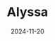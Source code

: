 ---
title: "Alyssa"
date: 2024-11-20
draft: false
layout: "photo-series"
cover_image: "https://photos.jmkettle.com/portraits/alyssa/01.webp"
series_images:
  - "https://photos.jmkettle.com/portraits/alyssa/01.webp"
  - "https://photos.jmkettle.com/portraits/alyssa/02.webp"
  - "https://photos.jmkettle.com/portraits/alyssa/03.webp"
  - "https://photos.jmkettle.com/portraits/alyssa/04.webp"
  - "https://photos.jmkettle.com/portraits/alyssa/05.webp"
series_cloudflare_ids:
  - "e8dc66ba-7a49-4d97-dc33-e8e742b44200"
  - "b85a0b21-b80d-4e08-c411-2fec697a9c00"
  - "ce757ee1-154d-4d24-8efd-0286d6d45500"
  - "e09c7b6d-63c6-49bd-87d3-8ab7e3af1d00"
  - "54504fac-232a-4070-410f-87e9fa8ceb00"
series_alt_texts:
  - "portrait of alyssa"
  - "portrait of alyssa"
  - "portrait of alyssa"
  - "portrait of alyssa"
  - "portrait of alyssa"
---